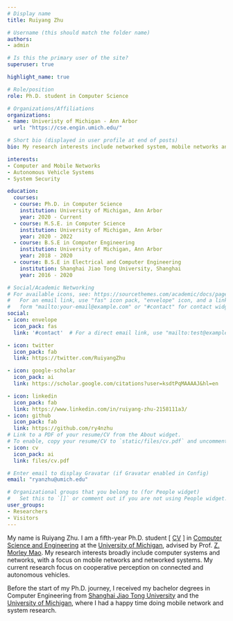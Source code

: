 ```yaml
---
# Display name
title: Ruiyang Zhu

# Username (this should match the folder name)
authors:
- admin

# Is this the primary user of the site?
superuser: true

highlight_name: true

# Role/position
role: Ph.D. student in Computer Science

# Organizations/Affiliations
organizations:
- name: Univeristy of Michigan - Ann Arbor
  url: "https://cse.engin.umich.edu/"

# Short bio (displayed in user profile at end of posts)
bio: My research interests include networked system, mobile networks and operating systems.

interests:
- Computer and Mobile Networks
- Autonomous Vehicle Systems
- System Security

education:
  courses:
  - course: Ph.D. in Computer Science
    institution: University of Michigan, Ann Arbor
    year: 2020 - Current
  - course: M.S.E. in Computer Science
    institution: University of Michigan, Ann Arbor
    year: 2020 - 2022
  - course: B.S.E in Computer Engineering
    institution: University of Michigan, Ann Arbor
    year: 2018 - 2020
  - course: B.S.E in Electrical and Computer Engineering
    institution: Shanghai Jiao Tong University, Shanghai
    year: 2016 - 2020

# Social/Academic Networking
# For available icons, see: https://sourcethemes.com/academic/docs/page-builder/#icons
#   For an email link, use "fas" icon pack, "envelope" icon, and a link in the
#   form "mailto:your-email@example.com" or "#contact" for contact widget.
social:
- icon: envelope
  icon_pack: fas
  link: '#contact'  # For a direct email link, use "mailto:test@example.org".

- icon: twitter
  icon_pack: fab
  link: https://twitter.com/RuiyangZhu

- icon: google-scholar
  icon_pack: ai
  link: https://scholar.google.com/citations?user=ksdtPqMAAAAJ&hl=en

- icon: linkedin
  icon_pack: fab
  link: https://www.linkedin.com/in/ruiyang-zhu-2158111a3/
- icon: github
  icon_pack: fab
  link: https://github.com/ry4nzhu
# Link to a PDF of your resume/CV from the About widget.
# To enable, copy your resume/CV to `static/files/cv.pdf` and uncomment the lines below.
- icon: cv
  icon_pack: ai
  link: files/cv.pdf

# Enter email to display Gravatar (if Gravatar enabled in Config)
email: "ryanzhu@umich.edu"

# Organizational groups that you belong to (for People widget)
#   Set this to `[]` or comment out if you are not using People widget.
user_groups:
- Researchers
- Visitors
---
```


My name is Ruiyang Zhu. I am a fifth-year Ph.D. student [ [CV](files/cv.pdf) ] in [Computer Science and Engineering](https://cse.engin.umich.edu/) at the [University of Michigan](https://umich.edu/), advised by Prof. [Z. Morley Mao](https://web.eecs.umich.edu/~zmao/). My research interests broadly include computer systems and networks, with a focus on mobile networks and networked systems. My current research focus on cooperative perception on connected and autonomous vehicles.

Before the start of my Ph.D. journey, I received my bachelor degrees in Computer Engineering from [Shanghai Jiao Tong University](http://en.sjtu.edu.cn/) and the [University of Michigan](https://ece.engin.umich.edu/academics/undergraduate-programs/programs/computer-engineering/), where I had a happy time doing mobile network and system research.
